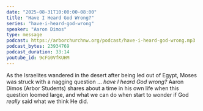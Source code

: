 ```yaml
---
date: "2025-08-31T10:00:00-08:00"
title: "Have I Heard God Wrong?"
series: "have-i-heard-god-wrong"
speaker: "Aaron Dimos"
type: message
podcast: https://arborchurchnw.org/podcast/have-i-heard-god-wrong.mp3
podcast_bytes: 23934769
podcast_duration: 33:14
youtube_id: 9cFG0VfKUHM
---
```


As the Israelites wandered in the desert after being led out of Egypt, Moses was struck with a nagging question ...
_have I heard God wrong?_ Aaron Dimos (Arbor Students) shares about a time in his own life when this question
loomed large, and what we can do when start to wonder if God *really* said what we think He did.
